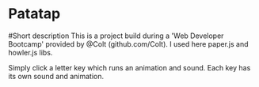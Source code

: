 # Patatap

#Short description
This is a project build during a 'Web Developer Bootcamp' provided by @Colt (github.com/Colt). I used here paper.js and howler.js libs.

Simply click a letter key which runs an animation and sound. Each key has its own sound and animation.
